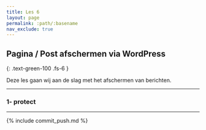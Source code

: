 ```yaml
---
title: Les 6
layout: page
permalink: :path/:basename
nav_exclude: true
---
```


## Pagina  / Post afschermen via WordPress
{: .text-green-100 .fs-6 }

Deze les gaan wij aan de slag met het afschermen van berichten.


---
### 1- protect


---

{% include commit_push.md %}



